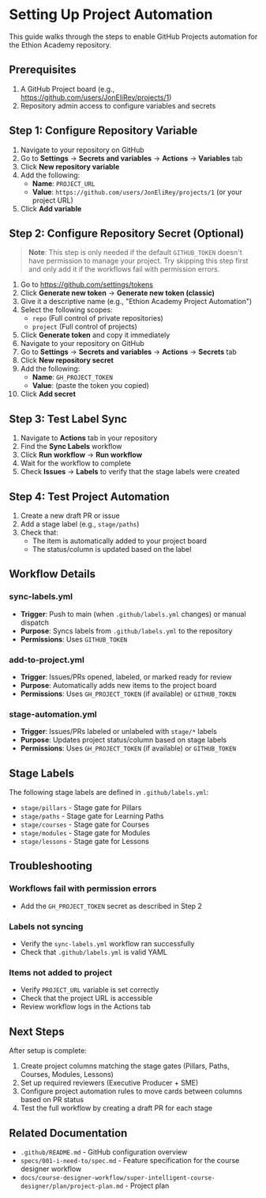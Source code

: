 # Setting Up Project Automation

This guide walks through the steps to enable GitHub Projects automation for the Ethion Academy repository.

## Prerequisites

1. A GitHub Project board (e.g., https://github.com/users/JonEliRey/projects/1)
2. Repository admin access to configure variables and secrets

## Step 1: Configure Repository Variable

1. Navigate to your repository on GitHub
2. Go to **Settings** → **Secrets and variables** → **Actions** → **Variables** tab
3. Click **New repository variable**
4. Add the following:
   - **Name**: `PROJECT_URL`
   - **Value**: `https://github.com/users/JonEliRey/projects/1` (or your project URL)
5. Click **Add variable**

## Step 2: Configure Repository Secret (Optional)

> **Note**: This step is only needed if the default `GITHUB_TOKEN` doesn't have permission to manage your project. Try skipping this step first and only add it if the workflows fail with permission errors.

1. Go to https://github.com/settings/tokens
2. Click **Generate new token** → **Generate new token (classic)**
3. Give it a descriptive name (e.g., "Ethion Academy Project Automation")
4. Select the following scopes:
   - `repo` (Full control of private repositories)
   - `project` (Full control of projects)
5. Click **Generate token** and copy it immediately
6. Navigate to your repository on GitHub
7. Go to **Settings** → **Secrets and variables** → **Actions** → **Secrets** tab
8. Click **New repository secret**
9. Add the following:
   - **Name**: `GH_PROJECT_TOKEN`
   - **Value**: (paste the token you copied)
10. Click **Add secret**

## Step 3: Test Label Sync

1. Navigate to **Actions** tab in your repository
2. Find the **Sync Labels** workflow
3. Click **Run workflow** → **Run workflow**
4. Wait for the workflow to complete
5. Check **Issues** → **Labels** to verify that the stage labels were created

## Step 4: Test Project Automation

1. Create a new draft PR or issue
2. Add a stage label (e.g., `stage/paths`)
3. Check that:
   - The item is automatically added to your project board
   - The status/column is updated based on the label

## Workflow Details

### sync-labels.yml
- **Trigger**: Push to main (when `.github/labels.yml` changes) or manual dispatch
- **Purpose**: Syncs labels from `.github/labels.yml` to the repository
- **Permissions**: Uses `GITHUB_TOKEN`

### add-to-project.yml
- **Trigger**: Issues/PRs opened, labeled, or marked ready for review
- **Purpose**: Automatically adds new items to the project board
- **Permissions**: Uses `GH_PROJECT_TOKEN` (if available) or `GITHUB_TOKEN`

### stage-automation.yml
- **Trigger**: Issues/PRs labeled or unlabeled with `stage/*` labels
- **Purpose**: Updates project status/column based on stage labels
- **Permissions**: Uses `GH_PROJECT_TOKEN` (if available) or `GITHUB_TOKEN`

## Stage Labels

The following stage labels are defined in `.github/labels.yml`:

- `stage/pillars` - Stage gate for Pillars
- `stage/paths` - Stage gate for Learning Paths
- `stage/courses` - Stage gate for Courses
- `stage/modules` - Stage gate for Modules
- `stage/lessons` - Stage gate for Lessons

## Troubleshooting

### Workflows fail with permission errors
- Add the `GH_PROJECT_TOKEN` secret as described in Step 2

### Labels not syncing
- Verify the `sync-labels.yml` workflow ran successfully
- Check that `.github/labels.yml` is valid YAML

### Items not added to project
- Verify `PROJECT_URL` variable is set correctly
- Check that the project URL is accessible
- Review workflow logs in the Actions tab

## Next Steps

After setup is complete:

1. Create project columns matching the stage gates (Pillars, Paths, Courses, Modules, Lessons)
2. Set up required reviewers (Executive Producer + SME)
3. Configure project automation rules to move cards between columns based on PR status
4. Test the full workflow by creating a draft PR for each stage

## Related Documentation

- `.github/README.md` - GitHub configuration overview
- `specs/001-i-need-to/spec.md` - Feature specification for the course designer workflow
- `docs/course-designer-workflow/super-intelligent-course-designer/plan/project-plan.md` - Project plan
